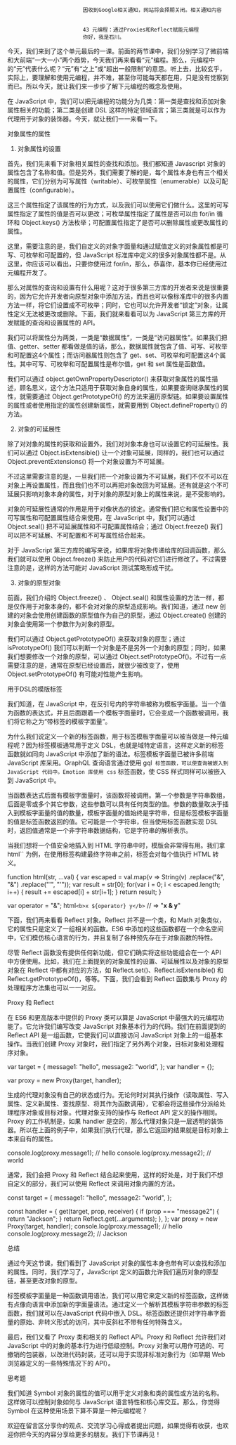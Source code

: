 
                            
                            因收到Google相关通知，网站将会择期关闭。相关通知内容
                            
                            
                            43 元编程：通过Proxies和Reflect赋能元编程
                            你好，我是石川。

今天，我们来到了这个单元最后的一课。前面的两节课中，我们分别学习了微前端和大前端“一大一小”两个趋势，今天我们再来看看“元”编程。那么，元编程中的“元”代表什么呢？“元”有“之上”或“超出一般限制”的意思。听上去，比较玄乎，实际上，要理解和使用元编程，并不难，甚至你可能每天都在用，只是没有觉察到而已。所以今天，就让我们来一步步了解下元编程的概念及使用。

在 JavaScript 中，我们可以把元编程的功能分为几类：第一类是查找和添加对象属性相关的功能；第二类是创建 DSL 这样的特定领域语言；第三类就是可以作为代理用于对象的装饰器。今天，就让我们一一来看一下。

对象属性的属性

1. 对象属性的设置

首先，我们先来看下对象相关属性的查找和添加。我们都知道 Javascript 对象的属性包含了名称和值。但是另外，我们需要了解的是，每个属性本身也有三个相关的属性，它们分别为可写属性（writable）、可枚举属性（enumerable）以及可配置属性（configurable）。

这三个属性指定了该属性的行为方式，以及我们可以使用它们做什么。这里的可写属性指定了属性的值是否可以更改；可枚举属性指定了属性是否可以由 for/in 循环和 Object.keys() 方法枚举；可配置属性指定了是否可以删除属性或更改属性的属性。

这里，需要注意的是，我们自定义的对象字面量和通过赋值定义的对象属性都是可写、可枚举和可配置的，但 JavaScript 标准库中定义的很多对象属性都不是。从这里，你应该可以看出，只要你使用过 for/in，那么，恭喜你，基本你已经使用过元编程开发了。

那么对属性的查询和设置有什么用呢？这对于很多第三方库的开发者来说是很重要的，因为它允许开发者向原型对象中添加方法，而且也可以像标准库中的很多内置方法一样，将它们设置成不可枚举；同时，它也可以允许开发者“锁定”对象，让属性定义无法被更改或删除。下面，我们就来看看可以为 JavaScript 第三方库的开发赋能的查询和设置属性的 API。

我们可以将属性分为两类，一类是“数据属性”，一类是“访问器属性”。如果我们把值、getter、setter 都看做是值的话，那么，数据属性就包含了值、可写、可枚举和可配置这4个属性；而访问器属性则包含了 get、set、可枚举和可配置这4个属性。其中可写、可枚举和可配置属性是布尔值，get 和 set 属性是函数值。

我们可以通过 object.getOwnPropertyDescriptor() 来获取对象属性的属性描述，顾名思义，这个方法只适用于获取对象自身的属性，如果要查询继承属性的属性，就需要通过 Object.getPrototypeOf() 的方法来遍历原型链。如果要设置属性的属性或者使用指定的属性创建新属性，就需要用到 Object.defineProperty() 的方法。

2. 对象的可延展性

除了对对象的属性的获取和设置外，我们对对象本身也可以设置它的可延展性。我们可以通过 Object.isExtensible() 让一个对象可延展，同样的，我们也可以通过 Object.preventExtensions() 将一个对象设置为不可延展。

不过这里需要注意的是，一旦我们把一个对象设置为不可延展，我们不仅不可以在对象上再设置属性，而且我们也不可以再把对象改回为可延展。还有就是这个不可延展只影响对象本身的属性，对于对象的原型对象上的属性来说，是不受影响的。

对象的可延展性通常的作用是用于对像状态的锁定。通常我们把它和属性设置中的可写属性和可配置属性结合来使用。在 JavaScript 中，我们可以通过 Object.seal() 把不可延展属性和不可配置属性结合；通过 Object.freeze() 我们可以把不可延展、不可配置和不可写属性结合起来。

对于 JavaScript 第三方库的编写来说，如果库将对象传递给库的回调函数，那么我们就可以使用 Object.freeze() 来防止用户的代码对它们进行修改了。不过需要注意的是，这样的方法可能对 JavaScript 测试策略形成干扰。

3. 对象的原型对象

前面，我们介绍的 Object.freeze() 、 Object.seal() 和属性设置的方法一样，都是仅作用于对象本身的，都不会对对象的原型造成影响。我们知道，通过 new 创建的对象会使用创建函数的原型值作为自己的原型，通过 Object.create() 创建的对象会使用第一个参数作为对象的原型。

我们可以通过 Object.getPrototypeOf() 来获取对象的原型；通过 isPrototypeOf() 我们可以判断一个对象是不是另外一个对象的原型；同时，如果我们想要修改一个对象的原型，可以通过 Object.setPrototypeOf()。不过有一点需要注意的是，通常在原型已经设置后，就很少被改变了，使用 Object.setPrototypeOf() 有可能对性能产生影响。

用于DSL的模版标签

我们知道，在 JavaScript 中，在反引号内的字符串被称为模板字面量。当一个值为函数的表达式，并且后面跟着一个模板字面量时，它会变成一个函数被调用，我们将它称之为“带标签的模板字面量”。

为什么我们说定义一个新的标签函数，用于标签模板字面量可以被当做是一种元编程呢？因为标签模板通常用于定义 DSL，也就是域特定语言，这样定义新的标签函数就如同向 JavaScript 中添加了新的语法。标签模板字面量已被许多前端 JavaScript 库采用。GraphQL 查询语言通过使用 gql`` 标签函数，可以使查询被嵌入到 JavaScript 代码中。Emotion 库使用 css`` 标签函数，使 CSS 样式同样可以被嵌入到 JavaScript 中。

当函数表达式后面有模板字面量时，该函数将被调用。第一个参数是字符串数组，后面是零或多个其它参数，这些参数可以具有任何类型的值。参数的数量取决于插入到模板字面量的值的数量，模板字面量的值始终是字符串，但是标签模板字面量的值是标签函数返回的值。它可能是一个字符串，但当使用标签函数实现 DSL 时，返回值通常是一个非字符串数据结构，它是字符串的解析表示。

当我们想将一个值安全地插入到 HTML 字符串中时，模版会非常得有用。我们拿 html`` 为例，在使用标签构建最终字符串之前，标签会对每个值执行 HTML 转义。

function html(str, ...val) {
    var escaped = val.map(v => String(v)
                                  .replace("&", "&amp;")
                                  .replace("'", "&#39;"));
    var result = str[0];
    for(var i = 0; i < escaped.length; i++) {
        result += escaped[i] + str[i+1];
    }
    return result;
}

var operator = "&";
html`<b>x ${operator} y</b>`             // => "<b>x &amp; y</b>"


下面，我们再来看看 Reflect 对象。Reflect 并不是一个类，和 Math 对象类似，它的属性只是定义了一组相关的函数。ES6 中添加的这些函数都在一个命名空间中，它们模仿核心语言的行为，并且复制了各种预先存在于对象函数的特性。

尽管 Reflect 函数没有提供任何新功能，但它们确实将这些功能组合在一个 API 中方便使用。比如，我们在上面提到的对象属性的设置、可延展性以及对象的原型对象在 Reflect 中都有对应的方法，如 Reflect.set()、Reflect.isExtensible() 和 Reflect.getPrototypeOf()，等等。下面，我们会看到 Reflect 函数集与 Proxy 的处理程序方法集也可以一一对应。

Proxy 和 Reflect

在 ES6 和更高版本中提供的 Proxy 类可以算是 JavaScript 中最强大的元编程功能了。它允许我们编写改变 JavaScript 对象基本行为的代码。我们在前面提到的 Reflect API 是一组函数，它使我们可以直接访问 JavaScript 对象上的一组基本操作。当我们创建 Proxy 对象时，我们指定了另外两个对象，目标对象和处理程序对象。

var target = {
  message1: "hello",
  message2: "world",
};
var handler = {};

var proxy = new Proxy(target, handler);


生成的代理对象没有自己的状态或行为。无论何时对其执行操作（读取属性、写入属性、定义新属性、查找原型、将其作为函数调用），它都会将这些操作分派给处理程序对象或目标对象。代理对象支持的操作与 Reflect API 定义的操作相同。Proxy 的工作机制是，如果 handler 是空的，那么代理对象只是一层透明的装饰器。所以在上面的例子中，如果我们执行代理，那么它返回的结果就是目标对象上本来自有的属性。

console.log(proxy.message1); // hello
console.log(proxy.message2); // world


通常，我们会把 Proxy 和 Reflect 结合起来使用，这样的好处是，对于我们不想自定义的部分，我们可以使用 Reflect 来调用对象内置的方法。

const target = {
  message1: "hello",
  message2: "world",
};

const handler = {
  get(target, prop, receiver) {
    if (prop === "message2") {
      return "Jackson";
    }
    return Reflect.get(...arguments);
  },
};
var proxy = new Proxy(target, handler);
console.log(proxy.message1); // hello
console.log(proxy.message2); // Jackson


总结

通过今天这节课，我们看到了 JavaScript 对象的属性本身也带有可以查找和添加的属性。同时，我们学习了，JavaScript 定义的函数允许我们遍历对象的原型链，甚至更改对象的原型。

标签模板字面量是一种函数调用语法，我们可以用它来定义新的标签函数，这样做有点像向语言中添加新的字面量语法。通过定义一个解析其模板字符串参数的标签函数，我们就可以在JavaScript 代码中嵌入 DSL。标签函数还提供对字符串字面量的原始、非转义形式的访问，其中反斜杠不带有任何特殊含义。

最后，我们又看了 Proxy 类和相关的 Reflect API。Proxy 和 Reflect 允许我们对 JavaScript 中的对象的基本行为进行低级控制。Proxy 对象可以用作可选的、可撤销的包装器，以改进代码封装，还可以用于实现非标准对象行为（如早期 Web 浏览器定义的一些特殊情况下的 API）。

思考题

我们知道 Symbol 对象的属性的值可以用于定义对象和类的属性或方法的名称。这样做可以控制对象如何与 JavaScript 语言特性和核心库交互。那么，你觉得 Symbol 在这种使用场景下算不算是一种元编程呢？

欢迎在留言区分享你的观点、交流学习心得或者提出问题，如果觉得有收获，也欢迎你把今天的内容分享给更多的朋友。我们下节课再见！

                        
                        
                            